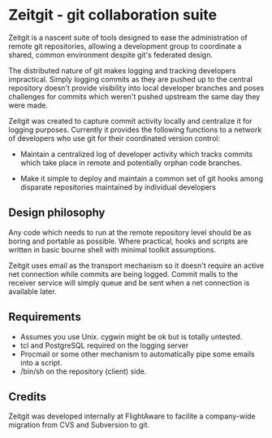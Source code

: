 # Zeitgit - git collaboration suite #

Zeitgit is a nascent suite of tools designed to ease the administration of
remote git repositories, allowing a development group to coordinate a shared,
common environment despite git's federated design.

The distributed nature of git makes logging and tracking developers
impractical.  Simply logging commits as they are pushed up to the central
repository doesn't provide visibility into local developer branches and poses
challenges for commits which weren't pushed upstream the same day they were
made.

Zeitgit was created to capture commit activity locally and centralize it for
logging purposes.  Currently it provides the following functions to a network
of developers who use git for their coordinated version control:

* Maintain a centralized log of developer activity which tracks commits which
  take place in remote and potentially orphan code branches.

* Make it simple to deploy and maintain a common set of git hooks among 
  disparate repositories maintained by individual developers

## Design philosophy ##

Any code which needs to run at the remote repository level should be as 
boring and portable as possible.  Where practical, hooks and scripts are 
written in basic bourne shell with minimal toolkit assumptions.

Zeitgit uses email as the transport mechanism so it doesn't require an 
active net connection while commits are being logged.  Commit mails to
the receiver service will simply queue and be sent when a net connection
is available later.

## Requirements ##

* Assumes you use Unix.  cygwin might be ok but is totally untested.
* tcl and PostgreSQL required on the logging server
* Procmail or some other mechanism to automatically pipe some emails
  into a script.
* /bin/sh on the repository (client) side. 

## Credits ##

Zeitgit was developed internally at FlightAware to facilite a company-wide
migration from CVS and Subversion to git.
